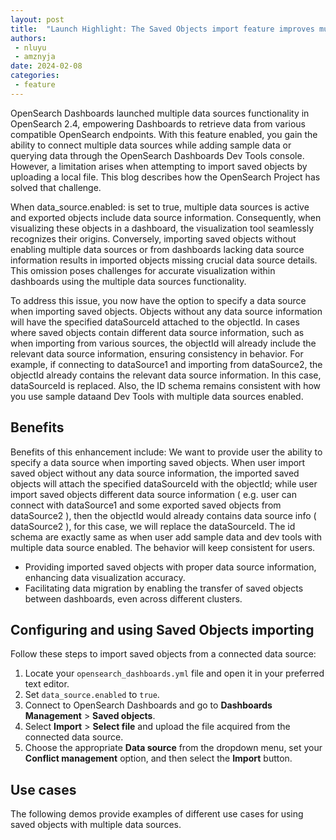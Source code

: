 ```yaml
---
layout: post
title:  "Launch Highlight: The Saved Objects import feature improves multiple data sources information transfer"
authors:
 - nluyu
 - amznyja
date: 2024-02-08
categories:
 - feature
---
```


OpenSearch Dashboards launched multiple data sources functionality in OpenSearch 2.4, empowering Dashboards to retrieve data from various compatible OpenSearch endpoints. With this feature enabled, you gain the ability to connect multiple data sources while adding sample data or querying data through the OpenSearch Dashboards Dev Tools console. However, a limitation arises when attempting to import saved objects by uploading a local file. This blog describes how the OpenSearch Project has solved that challenge.

When data_source.enabled: is set to true,  multiple data sources is active and exported objects include data source information. Consequently, when visualizing these objects in a dashboard, the visualization tool seamlessly recognizes their origins. Conversely, importing saved objects without enabling multiple data sources or from dashboards lacking data source information results in imported objects missing crucial data source details. This omission poses challenges for accurate visualization within dashboards using the multiple data sources functionality.  

To address this issue, you now have the option to specify a data source when importing saved objects. Objects without any data source information will have the specified dataSourceId attached to the objectId. In cases where saved objects contain different data source information, such as when importing from various sources, the objectId will already include the relevant data source information, ensuring consistency in behavior. For example, if connecting to dataSource1 and importing from dataSource2, the objectId already contains the relevant data source information. In this case, dataSourceId is replaced. Also, the ID schema remains consistent with how you use sample dataand Dev Tools with multiple data sources enabled. 


## Benefits
Benefits of this enhancement include: 
We want to provide user the ability to specify a data source when importing saved objects. When user import saved object without any data source information, the imported saved objects will attach the specified dataSourceId with the objectId; while user import saved objects different data source information ( e.g. user can connect with dataSource1 and some exported saved objects from dataSource2 ), then the objectId would already contains data source info ( dataSource2 ), for this case, we will replace the dataSourceId. The id schema are exactly same as when user add sample data and dev tools with multiple data source enabled. The behavior will keep consistent for users.
* Providing imported saved objects with proper data source information, enhancing data visualization accuracy.
* Facilitating data migration by enabling the transfer of saved objects between dashboards, even across different clusters.
## Configuring and using Saved Objects importing
Follow these steps to import saved objects from a connected data source:

1. Locate your `opensearch_dashboards.yml` file and open it in your preferred text editor. 
2. Set `data_source.enabled` to `true`.
3. Connect to OpenSearch Dashboards and go to **Dashboards Management** > **Saved objects**.
4. Select **Import** > **Select file** and upload the file acquired from the connected data source.
5. Choose the appropriate **Data source** from the dropdown menu, set your **Conflict management** option, and then select the **Import** button.


## Use cases
The following demos provide examples of different use cases for using saved objects with multiple data sources.

